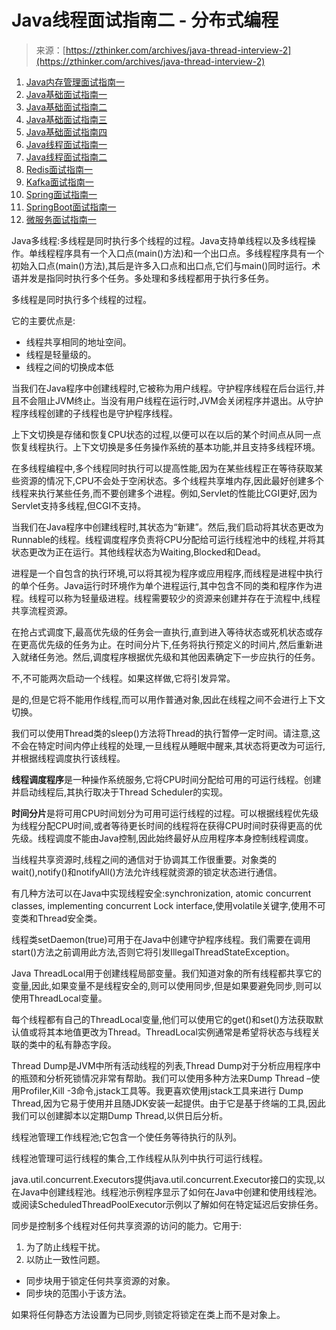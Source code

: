 <!--yml
category: Java
date: 2022-11-19 13:21:49
-->

# Java线程面试指南二 - 分布式编程

> 来源：[https://zthinker.com/archives/java-thread-interview-2](https://zthinker.com/archives/java-thread-interview-2)

1.  [Java内存管理面试指南一](https://zthinker.com/archives/java-memory-interview-1)
2.  [Java基础面试指南一](https://zthinker.com/archives/java-basic-interview-1)
3.  [Java基础面试指南二](https://zthinker.com/archives/java-basic-interview-2)
4.  [Java基础面试指南三](https://zthinker.com/archives/java-basic-interview-3)
5.  [Java基础面试指南四](https://zthinker.com/archives/java-basic-interview-4)
6.  [Java线程面试指南一](https://zthinker.com/archives/java-thread-interview-1)
7.  [Java线程面试指南二](https://zthinker.com/archives/java-thread-interview-2)
8.  [Redis面试指南一](https://zthinker.com/archives/redis-interview-1)
9.  [Kafka面试指南一](https://zthinker.com/archives/kafka-interview-1)
10.  [Spring面试指南一](https://zthinker.com/archives/spring-interview-1)
11.  [SpringBoot面试指南一](https://zthinker.com/archives/springboot-interview-1)
12.  [微服务面试指南一](https://zthinker.com/archives/microservice-interview-1)

Java多线程:多线程是同时执行多个线程的过程。Java支持单线程以及多线程操作。单线程程序具有一个入口点(main()方法)和一个出口点。多线程程序具有一个初始入口点(main()方法),其后是许多入口点和出口点,它们与main()同时运行。术语并发是指同时执行多个任务。多处理和多线程都用于执行多任务。

多线程是同时执行多个线程的过程。

它的主要优点是:

*   线程共享相同的地址空间。
*   线程是轻量级的。
*   线程之间的切换成本低

当我们在Java程序中创建线程时,它被称为用户线程。守护程序线程在后台运行,并且不会阻止JVM终止。当没有用户线程在运行时,JVM会关闭程序并退出。从守护程序线程创建的子线程也是守护程序线程。

上下文切换是存储和恢复CPU状态的过程,以便可以在以后的某个时间点从同一点恢复线程执行。上下文切换是多任务操作系统的基本功能,并且支持多线程环境。

在多线程编程中,多个线程同时执行可以提高性能,因为在某些线程正在等待获取某些资源的情况下,CPU不会处于空闲状态。多个线程共享堆内存,因此最好创建多个线程来执行某些任务,而不要创建多个进程。例如,Servlet的性能比CGI更好,因为Servlet支持多线程,但CGI不支持。

当我们在Java程序中创建线程时,其状态为“新建”。然后,我们启动将其状态更改为Runnable的线程。线程调度程序负责将CPU分配给可运行线程池中的线程,并将其状态更改为正在运行。其他线程状态为Waiting,Blocked和Dead。

进程是一个自包含的执行环境,可以将其视为程序或应用程序,而线程是进程中执行的单个任务。Java运行时环境作为单个进程运行,其中包含不同的类和程序作为进程。线程可以称为轻量级进程。线程需要较少的资源来创建并存在于流程中,线程共享流程资源。

在抢占式调度下,最高优先级的任务会一直执行,直到进入等待状态或死机状态或存在更高优先级的任务为止。在时间分片下,任务将执行预定义的时间片,然后重新进入就绪任务池。然后,调度程序根据优先级和其他因素确定下一步应执行的任务。

不,不可能两次启动一个线程。如果这样做,它将引发异常。

是的,但是它将不能用作线程,而可以用作普通对象,因此在线程之间不会进行上下文切换。

我们可以使用Thread类的sleep()方法将Thread的执行暂停一定时间。请注意,这不会在特定时间内停止线程的处理,一旦线程从睡眠中醒来,其状态将更改为可运行,并根据线程调度执行该线程。

**线程调度程序**是一种操作系统服务,它将CPU时间分配给可用的可运行线程。创建并启动线程后,其执行取决于Thread Scheduler的实现。

**时间分片**是将可用CPU时间划分为可用可运行线程的过程。可以根据线程优先级为线程分配CPU时间,或者等待更长时间的线程将在获得CPU时间时获得更高的优先级。线程调度不能由Java控制,因此始终最好从应用程序本身控制线程调度。

当线程共享资源时,线程之间的通信对于协调其工作很重要。对象类的wait(),notify()和notifyAll()方法允许线程就资源的锁定状态进行通信。

有几种方法可以在Java中实现线程安全:synchronization, atomic concurrent classes, implementing concurrent Lock interface,使用volatile关键字,使用不可变类和Thread安全类。

线程类setDaemon(true)可用于在Java中创建守护程序线程。我们需要在调用start()方法之前调用此方法,否则它将引发IllegalThreadStateException。

Java ThreadLocal用于创建线程局部变量。我们知道对象的所有线程都共享它的变量,因此,如果变量不是线程安全的,则可以使用同步,但是如果要避免同步,则可以使用ThreadLocal变量。

每个线程都有自己的ThreadLocal变量,他们可以使用它的get()和set()方法获取默认值或将其本地值更改为Thread。ThreadLocal实例通常是希望将状态与线程关联的类中的私有静态字段。

Thread Dump是JVM中所有活动线程的列表,Thread Dump对于分析应用程序中的瓶颈和分析死锁情况非常有帮助。我们可以使用多种方法来Dump Thread –使用Profiler,Kill -3命令,jstack工具等。我更喜欢使用jstack工具来进行 Dump Thread,因为它易于使用并且随JDK安装一起提供。由于它是基于终端的工具,因此我们可以创建脚本以定期Dump Thread,以供日后分析。

线程池管理工作线程池;它包含一个使任务等待执行的队列。

线程池管理可运行线程的集合,工作线程从队列中执行可运行线程。

java.util.concurrent.Executors提供java.util.concurrent.Executor接口的实现,以在Java中创建线程池。线程池示例程序显示了如何在Java中创建和使用线程池。或阅读ScheduledThreadPoolExecutor示例以了解如何在特定延迟后安排任务。

同步是控制多个线程对任何共享资源的访问的能力。它用于:

1.  为了防止线程干扰。
2.  以防止一致性问题。

*   同步块用于锁定任何共享资源的对象。
*   同步块的范围小于该方法。

如果将任何静态方法设置为已同步,则锁定将锁定在类上而不是对象上。